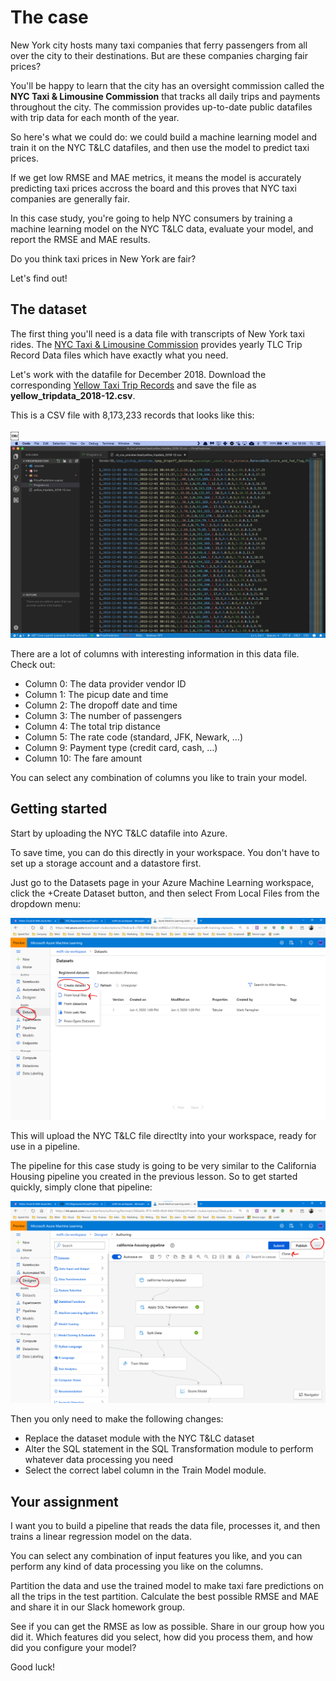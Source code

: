 # The case

New York city hosts many taxi companies that ferry passengers from all over the city to their destinations. But are these companies charging fair prices?

You'll be happy to learn that the city has an oversight commission called the **NYC Taxi & Limousine Commission** that tracks all daily trips and payments throughout the city. The commission provides up-to-date public datafiles with trip data for each month of the year.  

So here's what we could do: we could build a machine learning model and train it on the NYC T&LC datafiles, and then use the model to predict taxi prices. 

If we get low RMSE and MAE metrics, it means the model is accurately predicting taxi prices accross the board and this proves that NYC taxi companies are generally fair. 

In this case study, you're going to help NYC consumers by training a machine learning model on the NYC T&LC data, evaluate your model, and report the RMSE and MAE results. 

Do you think taxi prices in New York are fair?

Let's find out!

## The dataset

The first thing you'll need is a data file with transcripts of New York taxi rides. The [NYC Taxi & Limousine Commission](https://www1.nyc.gov/site/tlc/about/tlc-trip-record-data.page) provides yearly TLC Trip Record Data files which have exactly what you need.

Let's work with the datafile for December 2018. Download the corresponding [Yellow Taxi Trip Records](https://s3.amazonaws.com/nyc-tlc/trip+data/yellow_tripdata_2018-12.csv) and save the file as **yellow_tripdata_2018-12.csv**. 

This is a CSV file with 8,173,233 records that looks like this:

￼
![Data File](./assets/data.png)


There are a lot of columns with interesting information in this data file. Check out:

* Column 0: The data provider vendor ID
* Column 1: The picup date and time
* Column 2: The dropoff date and time
* Column 3: The number of passengers
* Column 4: The total trip distance
* Column 5: The rate code (standard, JFK, Newark, …)
* Column 9: Payment type (credit card, cash, …)
* Column 10: The fare amount

You can select any combination of columns you like to train your model. 

## Getting started

Start by uploading the NYC T&LC datafile into Azure.

To save time, you can do this directly in your workspace. You don't have to set up a storage account and a datastore first. 

Just go to the Datasets page in your Azure Machine Learning workspace, click the +Create Dataset button, and then select From Local Files from the dropdown menu:

![Create new dataset](./assets/newdataset.png)

This will upload the NYC T&LC file directlty into your workspace, ready for use in a pipeline.

The pipeline for this case study is going to be very similar to the California Housing pipeline you created in the previous lesson. So to get started quickly, simply clone that pipeline: 

![Clone the pipeline](./assets/clonepipeline.png)

Then you only need to make the following changes:

* Replace the dataset module with the NYC T&LC dataset
* Alter the SQL statement in the SQL Transformation module to perform whatever data processing you need
* Select the correct label column in the Train Model module.

## Your assignment

I want you to build a pipeline that reads the data file, processes it, and then trains a linear regression model on the data.

You can select any combination of input features you like, and you can perform any kind of data processing you like on the columns.

Partition the data and use the trained model to make taxi fare predictions on all the trips in the test partition. Calculate the best possible RMSE and MAE and share it in our Slack homework group.

See if you can get the RMSE as low as possible. Share in our group how you did it. Which features did you select, how did you process them, and how did you configure your model?

Good luck!
